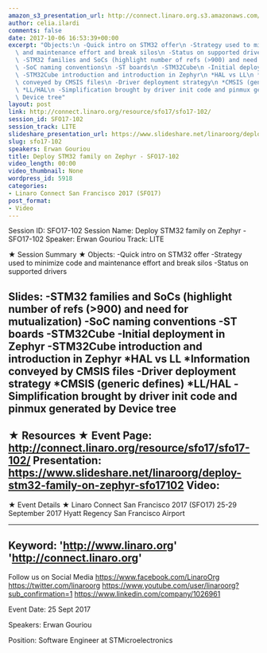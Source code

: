 ```yaml
---
amazon_s3_presentation_url: http://connect.linaro.org.s3.amazonaws.com/sfo17/Presentations/SFO17-102%20Deploy%20STM32%20family%20on%20Zephyr.pdf
author: celia.ilardi
comments: false
date: 2017-10-06 16:53:39+00:00
excerpt: "Objects:\n -Quick intro on STM32 offer\n -Strategy used to minimize code\
  \ and maintenance effort and break silos\n -Status on supported drivers\n \n Slides:\n\
  \ -STM32 families and SoCs (highlight number of refs (>900) and need for mutualization)\n\
  \ -SoC naming conventions\n -ST boards\n -STM32Cube\n -Initial deployment in Zephyr\n\
  \ -STM32Cube introduction and introduction in Zephyr\n *HAL vs LL\n *Information\
  \ conveyed by CMSIS files\n -Driver deployment strategy\n *CMSIS (generic defines)\n\
  \ *LL/HAL\n -Simplification brought by driver init code and pinmux generated by\
  \ Device tree"
layout: post
link: http://connect.linaro.org/resource/sfo17/sfo17-102/
session_id: SFO17-102
session_track: LITE
slideshare_presentation_url: https://www.slideshare.net/linaroorg/deploy-stm32-family-on-zephyr-sfo17102
slug: sfo17-102
speakers: Erwan Gouriou
title: Deploy STM32 family on Zephyr - SFO17-102
video_length: 00:00
video_thumbnail: None
wordpress_id: 5918
categories:
- Linaro Connect San Francisco 2017 (SFO17)
post_format:
- Video
---
```


Session ID: SFO17-102
Session Name: Deploy STM32 family on Zephyr - SFO17-102
Speaker: Erwan Gouriou 
Track: LITE


★ Session Summary ★
Objects:
 -Quick intro on STM32 offer
 -Strategy used to minimize code and maintenance effort and break silos
 -Status on supported drivers
 
 Slides:
 -STM32 families and SoCs (highlight number of refs (>900) and need for mutualization)
 -SoC naming conventions
 -ST boards
 -STM32Cube
 -Initial deployment in Zephyr
 -STM32Cube introduction and introduction in Zephyr
 *HAL vs LL
 *Information conveyed by CMSIS files
 -Driver deployment strategy
 *CMSIS (generic defines)
 *LL/HAL
 -Simplification brought by driver init code and pinmux generated by Device tree
---------------------------------------------------
★ Resources ★
Event Page: http://connect.linaro.org/resource/sfo17/sfo17-102/
Presentation: https://www.slideshare.net/linaroorg/deploy-stm32-family-on-zephyr-sfo17102
Video: 
 ---------------------------------------------------

★ Event Details ★
Linaro Connect San Francisco 2017 (SFO17)
25-29 September 2017
Hyatt Regency San Francisco Airport

---------------------------------------------------
Keyword: 
'http://www.linaro.org'
'http://connect.linaro.org'
---------------------------------------------------
Follow us on Social Media
https://www.facebook.com/LinaroOrg
https://twitter.com/linaroorg
https://www.youtube.com/user/linaroorg?sub_confirmation=1
https://www.linkedin.com/company/1026961

Event Date: 25 Sept 2017

Speakers: Erwan Gouriou

Position: Software Engineer at STMicroelectronics
